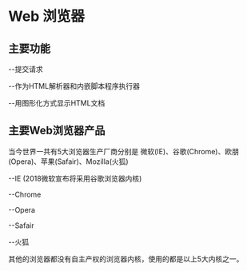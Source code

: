 # Web 浏览器

## 主要功能

--提交请求

--作为HTML解析器和内嵌脚本程序执行器

--用图形化方式显示HTML文档

## 主要Web浏览器产品

当今世界一共有5大浏览器生产厂商分别是 微软(IE)、谷歌(Chrome)、欧朋(Opera)、苹果(Safair)、Mozilla(火狐)

--IE (2018微软宣布将采用谷歌浏览器内核)

--Chrome

--Opera

--Safair

--火狐

其他的浏览器都没有自主产权的浏览器内核，使用的都是以上5大内核之一。